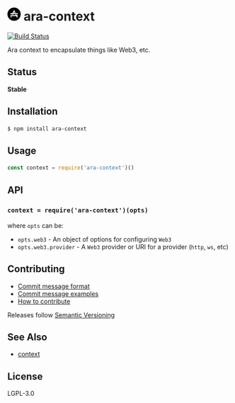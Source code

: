 <img src="https://github.com/arablocks/ara-module-template/blob/master/ara.png" width="30" height="30" /> ara-context
===========

[![Build Status](https://travis-ci.com/AraBlocks/ara-context.svg?token=6WjTyCg41y8MBmCzro5x&branch=master)](https://travis-ci.com/AraBlocks/ara-context)

Ara context to encapsulate things like Web3, etc.

## Status

**Stable**

## Installation

```sh
$ npm install ara-context
```

## Usage

```js
const context = require('ara-context')()
```

## API

### `context = require('ara-context')(opts)`

where `opts` can be:

* `opts.web3` - An object of options for configuring `Web3`
* `opts.web3.provider` - A `Web3` provider or URI for a provider (`http`, `ws`, etc)

## Contributing

- [Commit message format](/.github/COMMIT_FORMAT.md)
- [Commit message examples](/.github/COMMIT_FORMAT_EXAMPLES.md)
- [How to contribute](/.github/CONTRIBUTING.md)

Releases follow [Semantic Versioning](https://semver.org/)

## See Also

* [context](https://goo.gl/MdvPRz)

## License

LGPL-3.0
